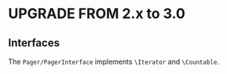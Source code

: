 UPGRADE FROM 2.x to 3.0
=======================

## Interfaces

The `Pager/PagerInterface` implements `\Iterator` and `\Countable`.
